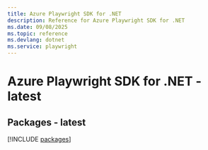 ```yaml
---
title: Azure Playwright SDK for .NET
description: Reference for Azure Playwright SDK for .NET
ms.date: 09/08/2025
ms.topic: reference
ms.devlang: dotnet
ms.service: playwright
---
```

# Azure Playwright SDK for .NET - latest
## Packages - latest
[!INCLUDE [packages](playwright-index.md)]